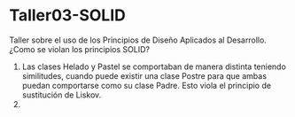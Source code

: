 # Taller03-SOLID
Taller sobre el uso de los Principios de Diseño Aplicados al Desarrollo.
¿Como se violan los principios SOLID?<br>
1. Las clases Helado y Pastel se comportaban de manera distinta teniendo similitudes, cuando puede existir una clase Postre para que ambas puedan comportarse como su clase Padre. Esto viola el principio de sustitución de Liskov.<br>
2.
